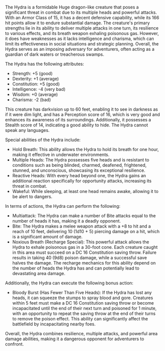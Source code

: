 The Hydra is a formidable Huge dragon-like creature that poses a significant threat in combat due to its multiple heads and powerful attacks. With an Armor Class of 15, it has a decent defensive capability, while its 166 hit points allow it to endure substantial damage. The creature's primary strengths lie in its ability to deliver multiple attacks in one turn, its resilience to various effects, and its breath weapon exhaling poisonous gas. However, it does have weaknesses as it lacks intelligence and charisma, which can limit its effectiveness in social situations and strategic planning. Overall, the Hydra serves as an imposing adversary for adventurers, often acting as a guardian of dark waters or treacherous swamps.

The Hydra has the following attributes:
- Strength: +5 (good)
- Dexterity: +1 (average)
- Constitution: +5 (good)
- Intelligence: -4 (very bad)
- Wisdom: +0 (average)
- Charisma: -2 (bad)

This creature has darkvision up to 60 feet, enabling it to see in darkness as if it were dim light, and has a Perception score of 16, which is very good and enhances its awareness of its surroundings. Additionally, it possesses a Stealth score of 14, indicating a good ability to hide. The Hydra cannot speak any languages.

Special abilities of the Hydra include:
- Hold Breath: This ability allows the Hydra to hold its breath for one hour, making it effective in underwater environments.
- Multiple Heads: The Hydra possesses five heads and is resistant to conditions such as being blinded, charmed, deafened, frightened, stunned, and unconscious, showcasing its exceptional resilience.
- Reactive Heads: With every head beyond one, the Hydra gains an additional reaction specifically for opportunity attacks, increasing its threat in combat.
- Wakeful: While sleeping, at least one head remains awake, allowing it to be alert to dangers.

In terms of actions, the Hydra can perform the following:
- Multiattack: The Hydra can make a number of Bite attacks equal to the number of heads it has, making it a deadly opponent.
- Bite: The Hydra makes a melee weapon attack with a +8 to hit and a reach of 10 feet, delivering 10 (1d10 + 5) piercing damage on a hit, which is a significant amount of damage.
- Noxious Breath (Recharge Special): This powerful attack allows the Hydra to exhale poisonous gas in a 30-foot cone. Each creature caught in this area must succeed on a DC 16 Constitution saving throw. Failure results in taking 40 (9d8) poison damage, while a successful save halves the damage. The recharge mechanics for this ability depend on the number of heads the Hydra has and can potentially lead to devastating area damage.

Additionally, the Hydra can execute the following bonus action:
- Bloody Burst (Has Fewer Than Five Heads): If the Hydra has lost any heads, it can squeeze the stumps to spray blood and gore. Creatures within 5 feet must make a DC 16 Constitution saving throw or become incapacitated until the end of their next turn and poisoned for 1 minute, with an opportunity to repeat the saving throw at the end of their turns to remove the poison effect. This ability can significantly affect the battlefield by incapacitating nearby foes.

Overall, the Hydra combines resilience, multiple attacks, and powerful area damage abilities, making it a dangerous opponent for adventurers to confront.